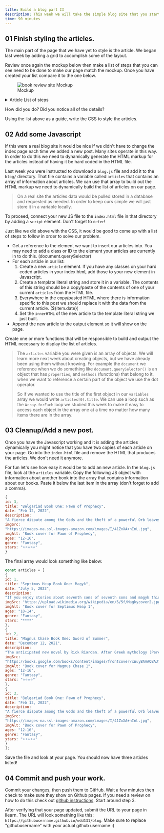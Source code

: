 ```yaml
---
title: Build a blog part II
description: This week we will take the simple blog site that you started developing last week and finish the styling for it so that it matches the mockup. We will also then make the page somewhat dynamic by generating some of the markup for the page with Javascript.
time: 90 minutes
---
```



## **01** Finish styling the articles.

The main part of the page that we have yet to style is the article. We began last week by adding a grid to accomplish some of the layout.

Review once again the mockup below then make a list of steps that you can see need to be done to make our page match the mockup. Once you have created your list compare it to the one below.

<figure>
<img
src="/assets/images/book-review-mockup.jpeg"
alt="book review site Mockup"
/>
<figcaption>Mockup</figcaption>
</figure>
<details>
<summary>Article List of steps</summary>

- The size of the font for the date of the article should be increased
- The list of details on the left should all be right aligned.
- The space between the lines of the list of details on the left should be slightly reduced.
- Add a right border to the container holding the list of details and add spacing on the  left and right of that to match the mockup.
- Adjust the top margin of the title of the post so that it lines up vertically with the date on the left.
- Center the image of the bookcover.
- Add some space in between the two articles- Since we restricted the width on the navbar last week (review that CSS rule if you need to) we should do the same to the `main` element as well so that it matches and we end up with nice alignment.

</details>

How did you do? Did you notice all of the details?

Using the list above as a guide, write the CSS to style the articles.

## **02** Add some Javascript

If this were a real blog site it would be nice if we didn't have to change the index page each time we added a new post. Many sites operate in this way. In order to do this we need to dynamically generate the HTML markup for the articles instead of having it be hard coded in the HTML file.

Last week you were instructed to download a `blog.js` file and add it to the `blog/` directory. That file contains a variable called `articles` that contains an array of information about articles. We can use that array to build out the HTML markup we need to dynamically build the list of articles on our page.

>On a real site the articles data would be pulled stored in a database and requested as needed. In order to keep ours simple we will just store it in a variable locally.

To proceed, connect your new JS file to the `index.html` file in that directory by adding a `script` element. Don't forget to `defer`!

Just like we did above with the CSS, it would be good to come up with a list of steps to follow in order to solve our problem.

- Get a reference to the element we want to insert our articles into. You may need to add a class or ID to the element your articles are currently in to do this. (document.querySelector)
- For each article in our list:
    1. Create a new `article` element. If you have any classes on your hard coded articles in your index.html, add those to your new element in Javascript.
    2. Create a template literal string and store it in a variable. The contents of this string should be a copy/paste of the contents of one of your current `articles` from the HTML file.
    3. Everywhere in the copy/pasted HTML where there is information specific to this post we should replace it with the data from the current article. (${item.date})
    4. Set the `innerHTML` of the new article to the template literal string we just built.
- Append the new article to the output element so it will show on the page.

Create one or more functions that will be responsible to build and output the HTML necessary to display the list of articles.

>The `articles` variable you were given is an array of objects. We will learn more next week about creating objects, but we have already been using them without knowing. For example the `document` we reference when we do something like `document.querySelector()` is an object that has `properties`, and `methods` (functions) that belong to it. when we want to reference a certain part of the object we use the dot operator.
>
>So if we wanted to use the title of the first object in our `variables` array we would write `articles[0].title`. We can use a loop such as the `Array.forEach` loop we studied this week to make it easy to access each object in the array one at a time no matter how many items there are in the array.

## **03** Cleanup/Add a new post.

Once you have the Javascript working and it is adding the articles dynamically you might notice that you have two copies of each article on your page. Go into the `index.html` file and remove the HTML that produces the articles. We don't need it anymore.

For fun let's see how easy it would be to add an new article. In the `blog.js` file, look at the `articles` variable. Copy the following JS object with information about another book into the array that contains information about our books. Paste it below the last item in the array (don't forget to add a comma).

```javascript
{
id: 3,
title: "Belgariad Book One: Pawn of Prophecy",
date: "Feb 12, 2022",
description:
"A fierce dispute among the Gods and the theft of a powerful Orb leaves the World divided into five kingdoms. Young Garion, with his 'Aunt Pol' and an elderly man calling himself Wolf --a father and daughter granted near-immortality by one of the Gods -- set out on a complex mission.",
imgSrc:
"https://images-na.ssl-images-amazon.com/images/I/41ZxXA+nInL.jpg",
imgAlt: "Book cover for Pawn of Prophecy",
ages: "12-16",
genre: "Fantasy",
stars: "⭐⭐⭐⭐⭐"
}
```

 The final array would look something like below:

```javascript
const articles = [
{
id: 1,
title: "Septimus Heap Book One: Magyk",
date: "July 5, 2022",
description:
"If you enjoy stories about seventh sons of seventh sons and magyk this is the book for you.",
imgSrc: "https://upload.wikimedia.org/wikipedia/en/5/5f/Magkycover2.jpg",
imgAlt: "Book cover for Septimus Heap 1",
ages: "10-14",
genre: "Fantasy",
stars: "****"
},
{
id: 2,
title: "Magnus Chase Book One: Sword of Summer",
date: "December 12, 2021",
description:
"The anticipated new novel by Rick Riordan. After Greek mythology (Percy Jackson), Greek/Roman (Heroes of Olympus), and Egyptian (Kane Chronicles), Rick decides to try his hand with Norse Mythology, and the end result is good.",
imgSrc:
"https://books.google.com/books/content/images/frontcover/xWuyBAAAQBAJ?fife=w300",
imgAlt: "Book cover for Magnus Chase 1",
ages: "12-16",
genre: "Fantasy",
stars: "⭐⭐⭐⭐"
},
{
id: 3,
title: "Belgariad Book One: Pawn of Prophecy",
date: "Feb 12, 2022",
description:
"A fierce dispute among the Gods and the theft of a powerful Orb leaves the World divided into five kingdoms. Young Garion, with his "Aunt Pol" and an elderly man calling himself Wolf --a father and daughter granted near-immortality by one of the Gods -- set out on a complex mission.",
imgSrc:
"https://images-na.ssl-images-amazon.com/images/I/41ZxXA+nInL.jpg",
imgAlt: "Book cover for Pawn of Prophecy",
ages: "12-16",
genre: "Fantasy",
stars: "⭐⭐⭐⭐⭐"
}
];
```

Save the file and look at your page. You should now have three articles listed!

## **04** Commit and push your work.

Commit your changes, then push them to GitHub. Wait a few minutes then check to make sure they show on Github pages. If you need a review on how to do this check out [github instructions](https://byui-cit.github.io/learning-modules/modules/general/hosting-git-gihub/ponder2/). Start around step 3.

After verifying that your page updated, submit the URL to your page in Ilearn. The URL will look something like this: `https://githubusername.github.io/wdd131/blog`. Make sure to replace "githubusername" with *your* actual github username :)
